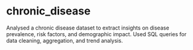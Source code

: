 # chronic_disease
 Analysed a chronic disease dataset to extract insights on disease prevalence, risk factors, and demographic impact. Used SQL queries for data cleaning, aggregation, and trend analysis.
